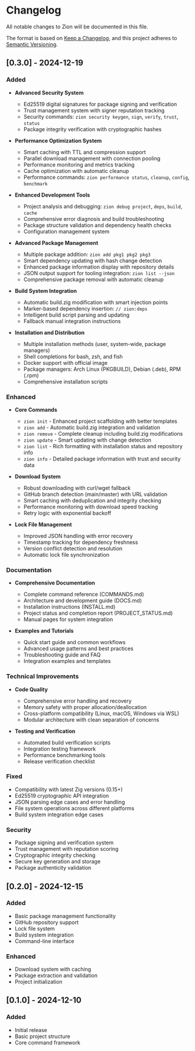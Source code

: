 # Changelog

All notable changes to Zion will be documented in this file.

The format is based on [Keep a Changelog](https://keepachangelog.com/en/1.0.0/),
and this project adheres to [Semantic Versioning](https://semver.org/spec/v2.0.0.html).

## [0.3.0] - 2024-12-19

### Added
- **Advanced Security System**
  - Ed25519 digital signatures for package signing and verification
  - Trust management system with signer reputation tracking
  - Security commands: `zion security keygen`, `sign`, `verify`, `trust`, `status`
  - Package integrity verification with cryptographic hashes

- **Performance Optimization System**
  - Smart caching with TTL and compression support
  - Parallel download management with connection pooling
  - Performance monitoring and metrics tracking
  - Cache optimization with automatic cleanup
  - Performance commands: `zion performance status`, `cleanup`, `config`, `benchmark`

- **Enhanced Development Tools**
  - Project analysis and debugging: `zion debug project`, `deps`, `build`, `cache`
  - Comprehensive error diagnosis and build troubleshooting
  - Package structure validation and dependency health checks
  - Configuration management system

- **Advanced Package Management**
  - Multiple package addition: `zion add pkg1 pkg2 pkg3`
  - Smart dependency updating with hash change detection
  - Enhanced package information display with repository details
  - JSON output support for tooling integration: `zion list --json`
  - Comprehensive package removal with automatic cleanup

- **Build System Integration**
  - Automatic build.zig modification with smart injection points
  - Marker-based dependency insertion: `// zion:deps`
  - Intelligent build script parsing and updating
  - Fallback manual integration instructions

- **Installation and Distribution**
  - Multiple installation methods (user, system-wide, package managers)
  - Shell completions for bash, zsh, and fish
  - Docker support with official image
  - Package managers: Arch Linux (PKGBUILD), Debian (.deb), RPM (.rpm)
  - Comprehensive installation scripts

### Enhanced
- **Core Commands**
  - `zion init` - Enhanced project scaffolding with better templates
  - `zion add` - Automatic build.zig integration and validation
  - `zion remove` - Complete cleanup including build.zig modifications
  - `zion update` - Smart updating with change detection
  - `zion list` - Rich formatting with installation status and repository info
  - `zion info` - Detailed package information with trust and security data

- **Download System**
  - Robust downloading with curl/wget fallback
  - GitHub branch detection (main/master) with URL validation
  - Smart caching with deduplication and integrity checking
  - Performance monitoring with download speed tracking
  - Retry logic with exponential backoff

- **Lock File Management**
  - Improved JSON handling with error recovery
  - Timestamp tracking for dependency freshness
  - Version conflict detection and resolution
  - Automatic lock file synchronization

### Documentation
- **Comprehensive Documentation**
  - Complete command reference (COMMANDS.md)
  - Architecture and development guide (DOCS.md)
  - Installation instructions (INSTALL.md)
  - Project status and completion report (PROJECT_STATUS.md)
  - Manual pages for system integration

- **Examples and Tutorials**
  - Quick start guide and common workflows
  - Advanced usage patterns and best practices
  - Troubleshooting guide and FAQ
  - Integration examples and templates

### Technical Improvements
- **Code Quality**
  - Comprehensive error handling and recovery
  - Memory safety with proper allocation/deallocation
  - Cross-platform compatibility (Linux, macOS, Windows via WSL)
  - Modular architecture with clean separation of concerns

- **Testing and Verification**
  - Automated build verification scripts
  - Integration testing framework
  - Performance benchmarking tools
  - Release verification checklist

### Fixed
- Compatibility with latest Zig versions (0.15+)
- Ed25519 cryptographic API integration
- JSON parsing edge cases and error handling
- File system operations across different platforms
- Build system integration edge cases

### Security
- Package signing and verification system
- Trust management with reputation scoring
- Cryptographic integrity checking
- Secure key generation and storage
- Package authenticity validation

## [0.2.0] - 2024-12-15

### Added
- Basic package management functionality
- GitHub repository support
- Lock file system
- Build system integration
- Command-line interface

### Enhanced
- Download system with caching
- Package extraction and validation
- Project initialization

## [0.1.0] - 2024-12-10

### Added
- Initial release
- Basic project structure
- Core command framework